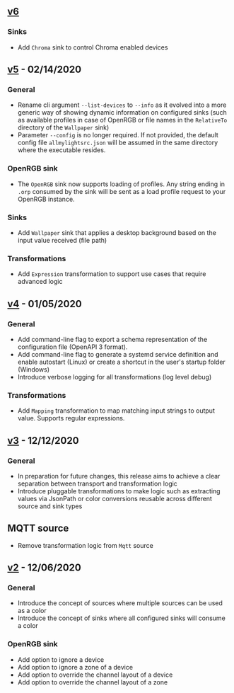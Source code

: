 ## [v6]

### Sinks
- Add `Chroma` sink to control Chroma enabled devices

## [v5] - 02/14/2020

### General
- Rename cli argument `--list-devices` to `--info` as it evolved into a more 
generic way of showing dynamic information on configured sinks (such as available 
profiles in case of OpenRGB or file names in the `RelativeTo` directory of the 
`Wallpaper` sink)
- Parameter `--config` is no longer required. If not provided, the default config 
file `allmylightsrc.json` will be assumed in the same directory where the 
executable resides.

### OpenRGB sink
- The `OpenRGB` sink now supports loading of profiles. Any string ending in `.orp` 
consumed by the sink will be sent as a load profile request to your OpenRGB instance.

### Sinks
- Add `Wallpaper` sink that applies a desktop background based on the input value 
received (file path)
### Transformations
- Add `Expression` transformation to support use cases that require advanced logic

## [v4] - 01/05/2020

### General
- Add command-line flag to export a schema representation of the configuration 
file (OpenAPI 3 format).
- Add command-line flag to generate a systemd service definition and enable 
autostart (Linux) or create a shortcut in the user's startup folder (Windows)
- Introduce verbose logging for all transformations (log level debug)

### Transformations
- Add `Mapping` transformation to map matching input strings to output value.
Supports regular expressions.

## [v3] - 12/12/2020
### General
- In preparation for future changes, this release aims to achieve a clear 
separation between transport and transformation logic
- Introduce pluggable transformations to make logic such as extracting values 
via JsonPath or color conversions reusable across different source and sink types
## MQTT source
- Remove transformation logic from `Mqtt` source

## [v2] - 12/06/2020
### General
- Introduce the concept of sources where multiple sources can be used as a color 
- Introduce the concept of sinks where all configured sinks will consume a color
### OpenRGB sink
- Add option to ignore a device
- Add option to ignore a zone of a device
- Add option to override the channel layout of a device
- Add option to override the channel layout of a zone

[v6]: https://github.com/sparten11740/allmylights/compare/v5...v6
[v5]: https://github.com/sparten11740/allmylights/compare/v4...v5
[v4]: https://github.com/sparten11740/allmylights/compare/v3...v4
[v3]: https://github.com/sparten11740/allmylights/compare/v2...v3
[v2]: https://github.com/sparten11740/allmylights/compare/v1...v2
